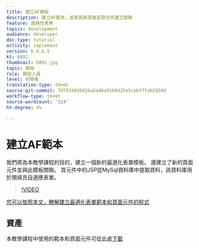 ```yaml
---
title: 建立AF模板
description: 建立AF範本，並將其與頁面呈現元件建立關聯
feature: 適用性表單
topics: development
audience: developer
doc-type: tutorial
activity: implement
version: 6.4,6.5
kt: 6891
thumbnail: 6891.jpg
topic: 開發
role: 開發人員
level: 初學者
translation-type: tm+mt
source-git-commit: 7d7034026826a5a46a91b6425a5cebfffab2934d
workflow-type: tm+mt
source-wordcount: '114'
ht-degree: 4%

---
```



# 建立AF範本

我們將為本教學課程的目的，建立一個新的最適化表單模板。 還建立了新的頁面元件並與此模板關聯。 頁元件中的JSP從MySql資料庫中提取資料，該資料庫用於預填充自適應表單。


>[!VIDEO](https://video.tv.adobe.com/v/27828?quality=9&learn=on)

[您可以依照本文，瞭解建立最適化表單範本和頁面元件的程式](https://experienceleague.adobe.com/docs/experience-manager-learn/forms/storing-and-retrieving-form-data/part5.html?lang=en#storing-and-retrieving-form-data)


## 資產

本教學課程中使用的範本和頁面元件可從此處[下載](assets/sign-multiple-forms-template.zip)





